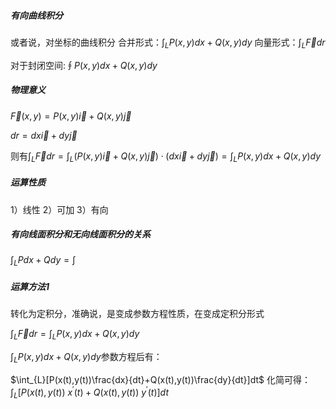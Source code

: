##### 有向曲线积分
或者说，对坐标的曲线积分
合并形式：$\int_{L}P(x,y)dx+Q(x,y)dy$
向量形式：$\int_{L}\vec{F}dr$

对于封闭空间:$\oint P(x,y)dx+Q(x,y)dy$


##### 物理意义

$\vec{F}(x,y)=P(x,y)\vec{i}+Q(x,y)\vec{j}$

$dr = dx \vec{i}+dy \vec{j}$

则有$\int_{L} \vec{F}dr =\int_{L}(P(x,y) \vec{i}+Q(x,y) \vec{j})\cdot(dx \vec{i}+dy \vec{j})=\int_{L}P(x,y)dx+Q(x,y)dy$
##### 运算性质
1）线性
2）可加
3）有向

##### 有向线面积分和无向线面积分的关系
$\int_{L}Pdx+Qdy=\int_{}$
##### 运算方法1
转化为定积分，准确说，是变成参数方程性质，在变成定积分形式

$\int_{L} \vec{F}dr =\int_{L}P(x,y)dx+Q(x,y)dy$

$\int_{L}P(x,y)dx+Q(x,y)dy$参数方程后有：

$\int_{L}[P(x(t),y(t))\frac{dx}{dt}+Q(x(t),y(t))\frac{dy}{dt}]dt$
化简可得：
$\int_{L}[P(x(t),y(t))\ x^{'}(t)+Q(x(t),y(t))\ y^{'}(t)]dt$
